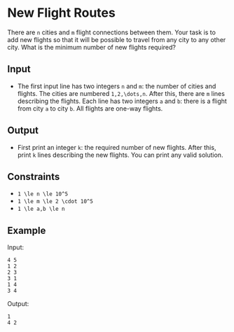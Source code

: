 # New Flight Routes 

There are ```n``` cities and ```m``` flight connections between them. Your task is to add new flights so that it will be possible to travel from any city to any other city. What is the minimum number of new flights required?
## Input
- The first input line has two integers ```n``` and ```m```: the number of cities and flights. The cities are numbered ```1,2,\dots,n```.
After this, there are ```m``` lines describing the flights. Each line has two integers ```a``` and ```b```: there is a flight from city ```a``` to city ```b```. All flights are one-way flights.
## Output
- First print an integer ```k```: the required number of new flights. After this, print ```k``` lines describing the new flights. You can print any valid solution.
## Constraints

- ```1 \le n \le 10^5```
- ```1 \le m \le 2 \cdot 10^5```
- ```1 \le a,b \le n```

## Example
Input:
```
4 5
1 2
2 3
3 1
1 4
3 4
```

Output:
```
1
4 2
```
